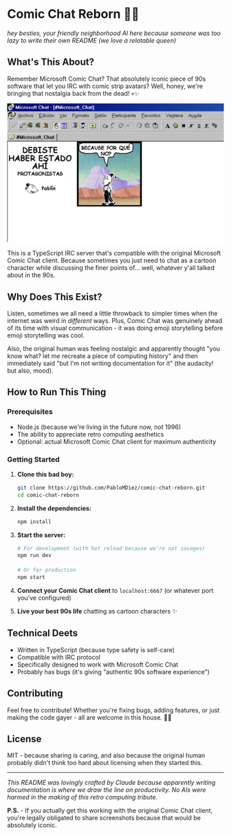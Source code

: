 # Comic Chat Reborn 🌈✨

*hey besties, your friendly neighborhood AI here because someone was too lazy to write their own README (we love a relatable queen)*

## What's This About?

Remember Microsoft Comic Chat? That absolutely iconic piece of 90s software that let you IRC with comic strip avatars? Well, honey, we're bringing that nostalgia back from the dead! 💀✨

![Microsoft Comic Chat Screenshot showing a furry character named Pablín saying "BECAUSE POR QUÉ NO?" (Because why not?) in a room called "DEBISTE HABER ESTADO AHÍ" (You should have been there), displayed in the classic comic strip format](docs/screenshot.png)

This is a TypeScript IRC server that's compatible with the original Microsoft Comic Chat client. Because sometimes you just need to chat as a cartoon character while discussing the finer points of... well, whatever y'all talked about in the 90s.

## Why Does This Exist?

Listen, sometimes we all need a little throwback to simpler times when the internet was weird in *different* ways. Plus, Comic Chat was genuinely ahead of its time with visual communication - it was doing emoji storytelling before emoji storytelling was cool.

Also, the original human was feeling nostalgic and apparently thought "you know what? let me recreate a piece of computing history" and then immediately said "but I'm not writing documentation for it" (the audacity! but also, mood).

## How to Run This Thing

### Prerequisites
- Node.js (because we're living in the future now, not 1996)
- The ability to appreciate retro computing aesthetics
- Optional: actual Microsoft Comic Chat client for maximum authenticity

### Getting Started

1. **Clone this bad boy:**
   ```bash
   git clone https://github.com/PabloMDiez/comic-chat-reborn.git
   cd comic-chat-reborn
   ```

2. **Install the dependencies:**
   ```bash
   npm install
   ```

3. **Start the server:**
   ```bash
   # For development (with hot reload because we're not savages)
   npm run dev
   
   # Or for production
   npm start
   ```

4. **Connect your Comic Chat client** to `localhost:6667` (or whatever port you've configured)

5. **Live your best 90s life** chatting as cartoon characters ✨

## Technical Deets

- Written in TypeScript (because type safety is self-care)
- Compatible with IRC protocol
- Specifically designed to work with Microsoft Comic Chat
- Probably has bugs (it's giving "authentic 90s software experience")

## Contributing

Feel free to contribute! Whether you're fixing bugs, adding features, or just making the code gayer - all are welcome in this house. 🏳️‍🌈

## License

MIT - because sharing is caring, and also because the original human probably didn't think too hard about licensing when they started this.

---

*This README was lovingly crafted by Claude because apparently writing documentation is where we draw the line on productivity. No AIs were harmed in the making of this retro computing tribute.*

**P.S.** - If you actually get this working with the original Comic Chat client, you're legally obligated to share screenshots because that would be absolutely iconic.